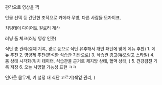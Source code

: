 광각으로 영상을 찍

인물 선택 등 간단한 조작으로 카메라 무빙, 다른 사람들 모자이크, 


치팅데이 다이어트 칼로리 계산

러닝 폼 체크(러닝 영상 인풋)

식단 총 관리(결제 기록, 경로 등으로 식단 유추해서 개인 패턴에 맞게 메뉴 추천)
	1. 메뉴 추천
	2. 영양제 추천(분석한 식습관 기반으로)
	3. 식습관 경고(듀오링고 스타일)
	4. 몸 상태 시각화(워치 데이터, 식습관을 근거로 체지방 상태, 혈액 상태, )
	5. 건강검진 기록 저장
	6. 오늘 사망할 가능성 표현 ㅋㅋ

인아웃
	몸무게, 키 설정 
	내 식단 고르기(쉐잎 관리, )

